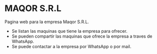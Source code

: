 # MAQOR S.R.L

Pagina web para la empresa Maqor S.R.L.

- Se listan las maquinas que tiene la empresa para ofrecer.
- Se pueden compartir las maquinas que ofrece la empresa a traves de WhatsApp.
- Se puede contactar a la empresa por WhatsApp o por mail.
